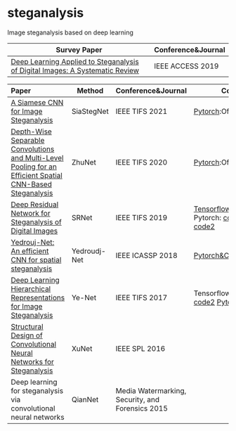 # steganalysis
Image steganalysis based on deep learning





| Survey Paper                                                 | Conference&Journal |
| ------------------------------------------------------------ | ------------------ |
| [Deep Learning Applied to Steganalysis of Digital Images: A Systematic Review](https://ieeexplore.ieee.org/document/8718661) | IEEE ACCESS 2019   |



| Paper                                                        | Method       | Conference&Journal                               | Code                                                         |
| :----------------------------------------------------------- | ------------ | ------------------------------------------------ | ------------------------------------------------------------ |
| [A Siamese CNN for Image Steganalysis](https://ieeexplore.ieee.org/document/9153041) | SiaStegNet   | IEEE TIFS 2021                                   | [Pytorch](https://github.com/SiaStg/SiaStegNet):Official     |
| [Depth-Wise Separable Convolutions and Multi-Level Pooling for an Efficient Spatial CNN-Based Steganalysis](https://ieeexplore.ieee.org/document/8809687) | ZhuNet       | IEEE TIFS 2020                                   | [Pytorch](https://github.com/1204BUPT/Zhu-Net-image-steganalysis):Official |
| [Deep Residual Network for Steganalysis of Digital Images](https://ieeexplore.ieee.org/document/8470101) | SRNet        | IEEE TIFS 2019                                   | [Tensorflow](http://dde.binghamton.edu/download/feature_extractors/ ):Official Pytorch: [code1](https://github.com/brijeshiitg/Pytorch-implementation-of-SRNet)  [code2]( https://github.com/Uranium-Deng/Steganalysis-StegoRemoval) |
| [Yedrouj-Net: An efficient CNN for spatial steganalysis](https://hal-lirmm.ccsd.cnrs.fr/lirmm-01717550/document) | Yedroudj-Net | IEEE ICASSP 2018                                 | [Pytorch&Caffe](https://github.com/yedmed/steganalysis_with_CNN_Yedroudj-Net):Official |
| [Deep Learning Hierarchical Representations for Image Steganalysis](https://bv.univ-poitiers.fr/access/content/user/bdiall03/PhD_Image_Forensic_XLIM/Articles/CNN-MF/Deep%20Learning%20Steganalysis2017.pdf) | Ye-Net       | IEEE TIFS 2017                                   | Tensorflow:[code1](https://github.com/Caenorst/YeNet-Tensorflow)  [code2](https://github.com/changshihyoung/TensorFlow-YeNet)  [Pytorch](https://github.com/Caenorst/YeNet-Pytorch) |
| [Structural Design of Convolutional Neural Networks for Steganalysis](https://ieeexplore.ieee.org/document/7444146) | XuNet        | IEEE SPL 2016                                    |                                                              |
| Deep learning for steganalysis via convolutional neural networks | QianNet      | Media Watermarking, Security, and Forensics 2015 |                                                              |



